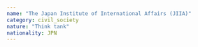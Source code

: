 ```yaml
---
name: "The Japan Institute of International Affairs (JIIA)"
category: civil_society
nature: "Think tank"
nationality: JPN
---
```

    